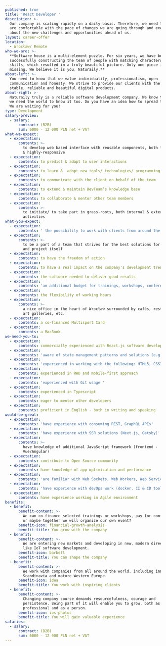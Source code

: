 ```yaml
---
published: true
title: 'React Developer '
description: >-
  Our company is scaling rapidly on a daily basis. Therefore, we need to see you
  are comfortable with the pace of changes we are going through and excited
  about the new challenges and opportunities ahead of us.
layout: career-offer
location:
  - Wrocław/ Remote
who-we-are: >-
  **Software house is a multi-element puzzle. For six years, we have been
  successfully constructing the team of people with matching characters and
  skills, which resulted in a truly beautiful picture. Only one piece is
  missing. We believe it is you, Naturaily.**
about-left: >-
  You need to know that we value individuality, professionalism, open
  communication and honesty. We strive to provide our clients with the best,
  stable, reliable and beautiful digital products.
about-right: >-
  Naturaily truly is a reliable software development company. We know that, and
  we need the world to know it too. Do you have an idea how to spread the word?
  We are waiting for you!
type: Development
salary-preview:
  - salary:
      contract: (B2B)
      sum: 6000 - 12 000 PLN net + VAT
what-we-expect:
  - expectation:
      contents: >-
        to develop web based interface with reusable components, both functional
        & highly-responsive
  - expectation:
      contents: to predict & adapt to user interactions
  - expectation:
      contents: to learn &  adopt new tools/ technologies/ programming languages
  - expectation:
      contents: to communicate with the client on behalf of the team
  - expectation:
      contents: to extend & maintain DevTeam’s knowledge base
  - expectation:
      contents: to collaborate & mentor other team members
  - expectation:
      contents: >-
        to initiate/ to take part in grass-roots, both internal & external
        activities
what-you-expect:
  - expectation:
      contents: ' the possibility to work with clients from around the world representing, among other industries: art, e-commerce, energy, and construction'
  - expectation:
      contents: >-
        to be a part of a team that strives for the best solutions for client
        and project itself
  - expectation:
      contents: to have the freedom of action
  - expectation:
      contents: to have a real impact on the company's development trends
  - expectation:
      contents: the software needed to deliver good results
  - expectation:
      contents: 'an additional budget for trainings, workshops, conferences, etc.'
  - expectation:
      contents: the flexibility of working hours
  - expectation:
      contents: >-
        a nice office in the heart of Wrocław surrounded by cafés, restaurants,
        art galleries, etc.
  - expectation:
      contents: a co-financed Multisport Card
  - expectation:
      contents: a MacBook
we-need-you-to:
  - expectation:
      contents: commercially experienced with React.js software development
  - expectation:
      contents: 'aware of state management patterns and solutions (e.g. redux, MobX)'
  - expectation:
      contents: 'experienced in working with the following: HTML5, CSS3, Webpack'
  - expectation:
      contents: experienced in RWD and mobile-first approach
  - expectation:
      contents: 'experienced with Git usage '
  - expectation:
      contents: experienced in Typescript
  - expectation:
      contents: eager to mentor other developers
  - expectation:
      contents: proficient in English - both in writing and speaking
would-be-great:
  - expectation:
      contents: 'have experience with consuming REST, GraphQL APIs'
  - expectation:
      contents: 'have experience with SSR solutions (Next.js, Gatsby)'
  - expectation:
      contents: >-
        have knowledge of additional JavaScript framework (frontend -
        Vue/Angular)
  - expectation:
      contents: contribute to Open Source community
  - expectation:
      contents: have knowledge of app optimization and performance
  - expectation:
      contents: 'are familiar with Web Sockets, Web Workers, Web Services, PWA'
  - expectation:
      contents: 'have experience with devOps work (docker, CI & CD tools)'
  - expectation:
      contents: have experience working in Agile environment
benefits:
  - benefit:
      benefit-content: >-
        We can co-finance selected trainings or workshops, pay for conferences,
        or maybe together we will organize our own event?
      benefit-icon: financial-growth-analysis
      benefit-title: You grow with the company
  - benefit:
      benefit-content: >-
        We are entering new markets and developing in new, modern directions,
        like IoT software development.
      benefit-icon: barbell
      benefit-title: You can shape the company
  - benefit:
      benefit-content: >-
        We work with companies from all around the world, including innovative
        Scandinavia and mature Western Europe.
      benefit-icon: idea
      benefit-title: You work with inspiring clients
  - benefit:
      benefit-content: >-
        Changing company course demands resourcefulness, courage and
        persistence. Being part of it will enable you to grow, both as a
        professional and as a person.
      benefit-icon: ios-photos
      benefit-title: You will gain valuable experience
salaries:
  - salary:
      contract: (B2B)
      sum: 6000 - 12 000 PLN net + VAT
---
```


